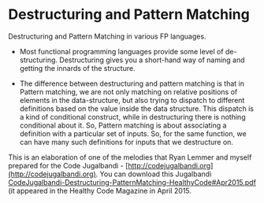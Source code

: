 # Destructuring and Pattern Matching

Destructuring and Pattern Matching in various FP languages.  

* Most functional programming languages provide some level of de-structuring.  Destructuring gives you a short-hand way of naming and getting the innards of the structure.  

* The difference between destructuring and pattern matching is that in Pattern matching, we are not only matching on relative positions of elements in the data-structure, but also trying to dispatch to different definitions based on the value inside the data structure.  This dispatch is a kind of conditional construct, while in destructuring there is nothing conditional about it.  So, Pattern matching is about associating a definition with a particular set of inputs.  So, for the same function, we can have many such definitions for inputs that we destructure on.  

This is an elaboration of one of the melodies that Ryan Lemmer and myself prepared for the Code Jugalbandi - [http://codejugalbandi.org](http://codejugalbandi.org).  You can download this Jugalbandi [CodeJugalbandi-Destructuring-PatternMatching-HealthyCode#Apr2015.pdf](CodeJugalbandi-Destructuring-PatternMatching-HealthyCode#Apr2015.pdf) (it appeared in the Healthy Code Magazine in April 2015.



